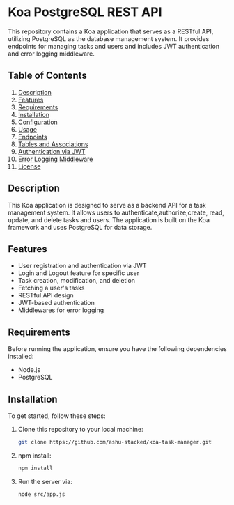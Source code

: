 # Koa PostgreSQL REST API

This repository contains a Koa application that serves as a RESTful API, utilizing PostgreSQL as the database management system. It provides endpoints for managing tasks and users and includes JWT authentication and error logging middleware.

## Table of Contents

1. [Description](#description)
2. [Features](#features)
3. [Requirements](#requirements)
4. [Installation](#installation)
5. [Configuration](#configuration)
6. [Usage](#usage)
7. [Endpoints](#endpoints)
8. [Tables and Associations](#tables-and-associations)
9. [Authentication via JWT](#authentication-via-jwt)
10. [Error Logging Middleware](#error-logging-middleware)
11. [License](#license)

## Description

This Koa application is designed to serve as a backend API for a task management system. It allows users to authenticate,authorize,create, read, update, and delete tasks and users. The application is built on the Koa framework and uses PostgreSQL for data storage.

## Features

- User registration and authentication via JWT
- Login and Logout feature for specific user
- Task creation, modification, and deletion
- Fetching a user's tasks
- RESTful API design
- JWT-based authentication
- Middlewares for error logging

## Requirements

Before running the application, ensure you have the following dependencies installed:

- Node.js
- PostgreSQL

## Installation

To get started, follow these steps:

1. Clone this repository to your local machine:

   ```bash
   git clone https://github.com/ashu-stacked/koa-task-manager.git

2. npm install:

   ```bash
   npm install
   
3. Run the server via:

   ```bash
   node src/app.js




